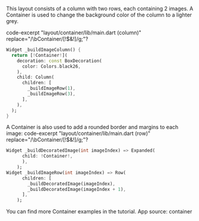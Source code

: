 This layout consists of a column with two rows, each containing
2 images. A Container is used to change the background color
of the column to a lighter grey.


code-excerpt "layout/container/lib/main.dart (column)" replace="/\bContainer/[!$&!]/g;"?
  ```dart
  Widget _buildImageColumn() {
    return [!Container!](
      decoration: const BoxDecoration(
        color: Colors.black26,
      ),
      child: Column(
        children: [
          _buildImageRow(1),
          _buildImageRow(3),
        ],
      ),
    );
  }
  ```






A Container is also used to add a rounded border and margins
to each image:
code-excerpt "layout/container/lib/main.dart (row)" replace="/\bContainer/[!$&!]/g;"?
```dart
Widget _buildDecoratedImage(int imageIndex) => Expanded(
      child: !Container!,
      ),
    );
Widget _buildImageRow(int imageIndex) => Row(
      children: [
        _buildDecoratedImage(imageIndex),
        _buildDecoratedImage(imageIndex + 1),
      ],
    );
```
You can find more Container examples in the tutorial.
App source: container

